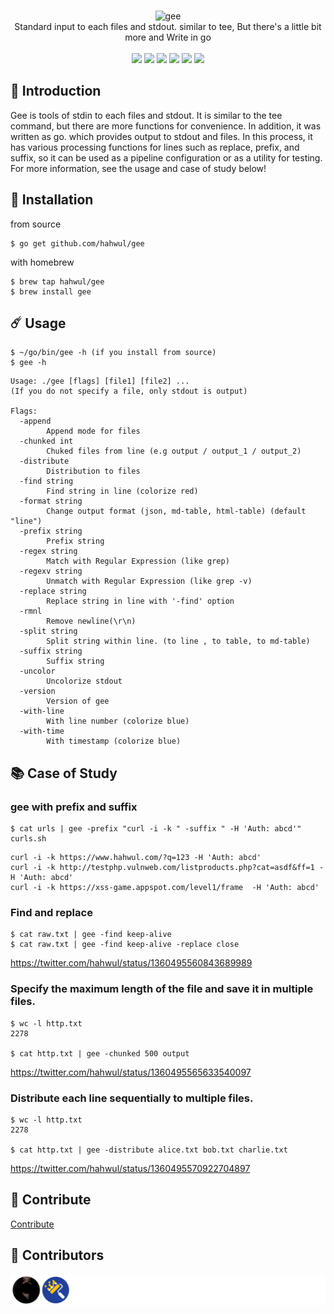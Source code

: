 <p align="center">
  <br>
  <img src="https://user-images.githubusercontent.com/13212227/107406554-e72ae780-6b4b-11eb-8f66-2f7e0d925f78.png" alt="gee" width="160px;">
  <br>
  Standard input to each files and stdout. similar to tee, But there's a little bit more and Write in go
  <br><br>
  <!--
  <img src="https://img.shields.io/github/v/release/hahwul/dalfox?style=flat"> 
  <a href="https://snapcraft.io/dalfox"><img alt="dalfox" src="https://snapcraft.io/dalfox/badge.svg" /></a>
  <img src="https://img.shields.io/github/languages/top/hahwul/dalfox?style=flat"> 
  <img src="https://api.codacy.com/project/badge/Grade/17cac7b8d1e849a688577f2bbdd6ecd0"> 
  <a href="https://goreportcard.com/report/github.com/hahwul/dalfox"><img src="https://goreportcard.com/badge/github.com/hahwul/dalfox"></a> 
    -->
  <a href="https://goreportcard.com/report/github.com/hahwul/gee"><img src="https://goreportcard.com/badge/github.com/hahwul/gee"></a>
  <a href="https://app.codacy.com/gh/hahwul/gee?utm_source=github.com&utm_medium=referral&utm_content=hahwul/gee&utm_campaign=Badge_Grade"><img src="https://api.codacy.com/project/badge/Grade/fac8a4d4755a4fb481432f7ed14db3ca"></a>
  <img src="https://github.com/hahwul/gee/workflows/Build/badge.svg">
  <img src="https://github.com/hahwul/gee/workflows/SAST/badge.svg">
  <a href="https://twitter.com/intent/follow?screen_name=hahwul"><img src="https://img.shields.io/twitter/follow/hahwul?style=flat&logo=twitter"></a>
  <a href="https://github.com/hahwul"><img src="https://img.shields.io/github/stars/hahwul?style=flat&logo=github"></a></a>
</p>

## 🔖 Introduction
Gee is tools of stdin to each files and stdout. It is similar to the tee command, but there are more functions for convenience. In addition, it was written as go. which provides output to stdout and files. In this process, it has various processing functions for lines such as replace, prefix, and suffix, so it can be used as a pipeline configuration or as a utility for testing. For more information, see the usage and case of study below!

## 🚀 Installation
from source
```
$ go get github.com/hahwul/gee
```
with homebrew
```
$ brew tap hahwul/gee
$ brew install gee
```

## ☄️ Usage
```
$ ~/go/bin/gee -h (if you install from source)
$ gee -h
```
```
Usage: ./gee [flags] [file1] [file2] ...
(If you do not specify a file, only stdout is output)

Flags:
  -append
    	Append mode for files
  -chunked int
    	Chuked files from line (e.g output / output_1 / output_2)
  -distribute
    	Distribution to files
  -find string
    	Find string in line (colorize red)
  -format string
    	Change output format (json, md-table, html-table) (default "line")
  -prefix string
    	Prefix string
  -regex string
    	Match with Regular Expression (like grep)
  -regexv string
    	Unmatch with Regular Expression (like grep -v)
  -replace string
    	Replace string in line with '-find' option
  -rmnl
    	Remove newline(\r\n)
  -split string
    	Split string within line. (to line , to table, to md-table)
  -suffix string
    	Suffix string
  -uncolor
    	Uncolorize stdout
  -version
    	Version of gee
  -with-line
    	With line number (colorize blue)
  -with-time
    	With timestamp (colorize blue)
```

## 📚 Case of Study
### gee with prefix and suffix
```
$ cat urls | gee -prefix "curl -i -k " -suffix " -H 'Auth: abcd'" curls.sh
```
```
curl -i -k https://www.hahwul.com/?q=123 -H 'Auth: abcd'
curl -i -k http://testphp.vulnweb.com/listproducts.php?cat=asdf&ff=1 -H 'Auth: abcd'
curl -i -k https://xss-game.appspot.com/level1/frame  -H 'Auth: abcd'
```
### Find and replace
```
$ cat raw.txt | gee -find keep-alive
$ cat raw.txt | gee -find keep-alive -replace close
```
https://twitter.com/hahwul/status/1360495560843689989

### Specify the maximum length of the file and save it in multiple files.
```
$ wc -l http.txt
2278

$ cat http.txt | gee -chunked 500 output
```
https://twitter.com/hahwul/status/1360495565633540097

### Distribute each line sequentially to multiple files.
```
$ wc -l http.txt
2278

$ cat http.txt | gee -distribute alice.txt bob.txt charlie.txt
```
https://twitter.com/hahwul/status/1360495570922704897

## 🌟 Contribute
[Contribute](/CONTRIBUTING.md)

## 🌸 Contributors
![](/CONTRIBUTORS.svg)
